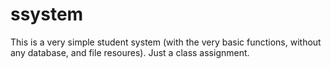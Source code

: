 # ssystem
This is a very simple student system (with the very basic functions, without any database, and file resoures). Just a class assignment.
